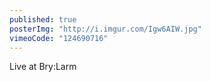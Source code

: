 ```yaml
---
published: true
posterImg: "http://i.imgur.com/Igw6AIW.jpg"
vimeoCode: "124690716"
---
```


Live at Bry:Larm